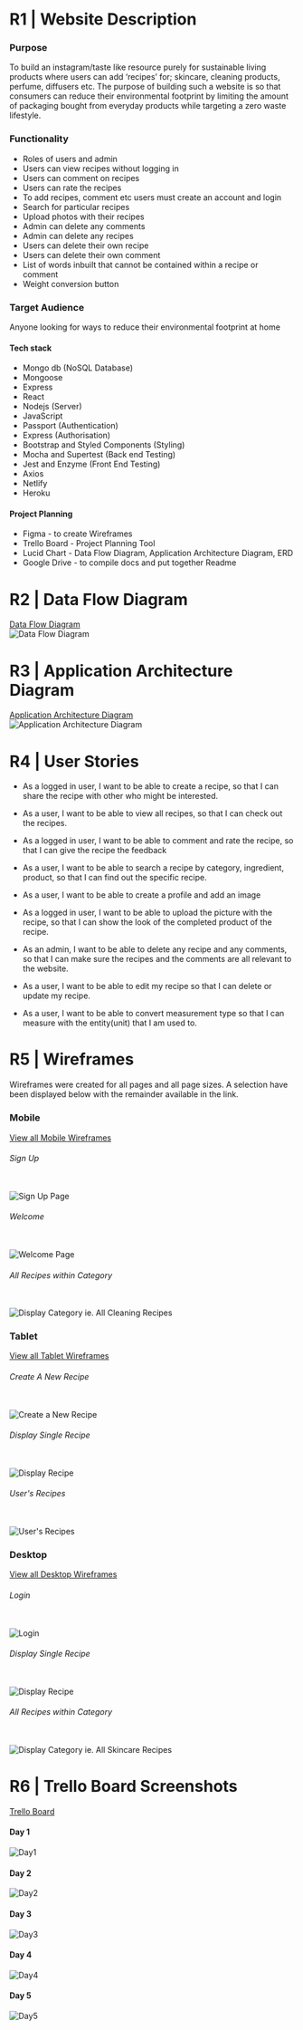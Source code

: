 # R1 | Website Description
### Purpose
To build an instagram/taste like resource purely for sustainable living products where users can add ‘recipes’ for; skincare, cleaning products, perfume, diffusers etc. The purpose of building such a website is so that consumers can reduce their environmental footprint by limiting the amount of packaging bought from everyday products while targeting a zero waste lifestyle. 
 
### Functionality 
+ Roles of users and admin
+ Users can view recipes without logging in
+ Users can comment on recipes
+ Users can rate the recipes
+ To add recipes, comment etc users must create an account and login
+ Search for particular recipes
+ Upload photos with their recipes
+ Admin can delete any comments 
+ Admin can delete any recipes
+ Users can delete their own recipe
+ Users can delete their own comment
+ List of words inbuilt that cannot be contained within a recipe or comment
+ Weight conversion button


### Target Audience
Anyone looking for ways to reduce their environmental footprint at home

#### Tech stack

+ Mongo db (NoSQL Database)
+ Mongoose
+ Express
+ React
+ Nodejs (Server)
+ JavaScript
+ Passport (Authentication)
+ Express (Authorisation)
+ Bootstrap and Styled Components (Styling)
+ Mocha and Supertest (Back end Testing)
+ Jest and Enzyme (Front End Testing)
+ Axios
+ Netlify 
+ Heroku

#### Project Planning
+ Figma - to create Wireframes
+ Trello Board - Project Planning Tool
+ Lucid Chart - Data Flow Diagram, Application Architecture Diagram, ERD
+ Google Drive - to compile docs and put together Readme

# R2 | Data Flow Diagram
[Data Flow Diagram](https://app.lucidchart.com/documents/edit/453bd56e-3f76-49d3-955f-e67b0e84a36a/0_0?beaconFlowId=CBC8785147198093)
<br/> ![Data Flow Diagram](docs/DFD.png)

# R3 | Application Architecture Diagram
[Application Architecture Diagram](https://app.lucidchart.com/invitations/accept/3388646d-58c8-4b0d-95d7-0e8880ce11fc)
<br/> ![Application Architecture Diagram](docs/AAD.png)

# R4 | User Stories
+ As a logged in user, I want to be able to create a recipe, so that I can share the recipe with other who might be interested.

+ As a user, I want to be able to view all recipes, so that I can check out the recipes.

+ As a logged in user, I want to be able to comment and rate the recipe, so that I can give the recipe the feedback

+ As a user, I want to be able to search a recipe by category, ingredient, product, so that I can find out the specific recipe.

+ As a user, I want to be able to create a profile and add an image

+ As a logged in user, I want to be able to upload the picture with the recipe, so that I can show the look of the completed product of the recipe.

+ As an admin, I want to be able to delete any recipe and any comments, so that I can make sure the recipes and the comments are all relevant to the website.

+ As a user, I want to be able to edit my recipe so that I can delete or update my recipe.

+ As a user, I want to be able to convert measurement type so that I can measure with the entity(unit) that I am used to.

# R5 | Wireframes

Wireframes were created for all pages and all page sizes. A selection have been displayed below with the remainder available in the link.

### Mobile
[View all Mobile Wireframes](https://www.figma.com/file/kN7K2YGSeGk1oRk8dL2ZOL/Sustainable_Living?node-id=31%3A10)

###### Sign Up
<br/> ![Sign Up Page](docs/Mobile_Signup.png)

###### Welcome 
<br/> ![Welcome Page](docs/Mobile_Welcome.png)

###### All Recipes within Category
<br/> ![Display Category ie. All Cleaning Recipes](docs/Mobile_Category.png)

### Tablet
[View all Tablet Wireframes](https://www.figma.com/file/kN7K2YGSeGk1oRk8dL2ZOL/Sustainable_Living?node-id=29%3A19)

###### Create A New Recipe
<br/> ![Create a New Recipe](docs/Tablet_NewRecipe.png)

###### Display Single Recipe
<br/> ![Display Recipe](docs/Tablet_DisplayRecipe.png)

###### User's Recipes
<br/> ![User's Recipes](docs/Tablet_UserRecipes.png)


### Desktop 
[View all Desktop Wireframes](https://www.figma.com/file/kN7K2YGSeGk1oRk8dL2ZOL/Sustainable_Living?node-id=0%3A1)

###### Login
<br/> ![Login](docs/Laptop_Login.png)

###### Display Single Recipe
<br/> ![Display Recipe](docs/Laptop_DisplayRecipe.png)

###### All Recipes within Category
<br/> ![Display Category ie. All Skincare Recipes](docs/Laptop_SkincareAll.png)

# R6 | Trello Board Screenshots
[Trello Board](https://trello.com/b/3fE4Zkf8/zero-waste-diy-recipe-book)

#### Day 1
![Day1](docs/day1.png)

#### Day 2
![Day2](docs/day2.png)

#### Day 3
![Day3](docs/day3.png)

#### Day 4
![Day4](docs/day4.png)

#### Day 5
![Day5](docs/day5.png)

